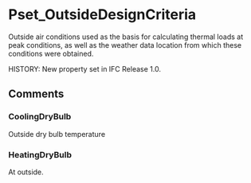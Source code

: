 # Pset_OutsideDesignCriteria

Outside air conditions used as the basis for calculating thermal loads at peak conditions, as well as the weather data location from which these conditions were obtained.
<!-- end of short definition -->
 HISTORY: New property set in IFC Release 1.0.


## Comments

### CoolingDryBulb

Outside dry bulb temperature

### HeatingDryBulb

At outside.

